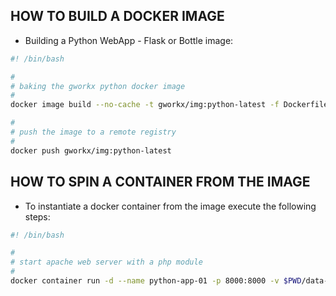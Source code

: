 ## HOW TO BUILD A DOCKER IMAGE

+ Building a Python WebApp - Flask or Bottle image:

```sh
#! /bin/bash

#
# baking the gworkx python docker image
#
docker image build --no-cache -t gworkx/img:python-latest -f Dockerfile.alpine.python .

#
# push the image to a remote registry
#
docker push gworkx/img:python-latest
```
## HOW TO SPIN A CONTAINER FROM THE IMAGE

+ To instantiate a docker container from the image execute the following steps:

```sh
#! /bin/bash

#
# start apache web server with a php module 
#
docker container run -d --name python-app-01 -p 8000:8000 -v $PWD/data-source gworkx/img:python-latest
```
